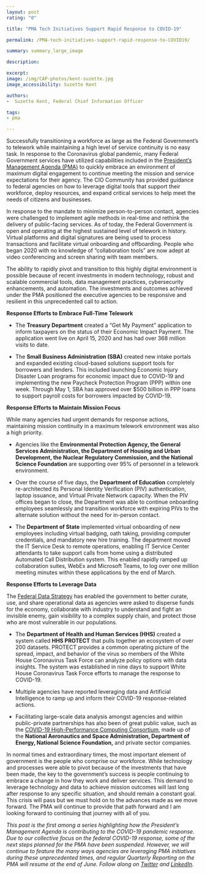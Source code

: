 ```yaml
---
layout: post
rating: "0"

title: "PMA Tech Initiatives Support Rapid Response to COVID-19"

permalink: /PMA-tech-initiatives-support-rapid-response-to-COVID19/

summary: summary_large_image

description:

excerpt:
image: /img/CAP-photos/kent-suzette.jpg
image_accessibility: Suzette Kent

authors:
-  Suzette Kent, Federal Chief Information Officer

tags:
- pma

---
```


Successfully transitioning a workforce as large as the Federal Government’s to telework while maintaining a high level of service continuity is no easy task. In response to the Coronavirus global pandemic, many Federal Government services have utilized capabilities included in the [President’s Management Agenda (PMA)](https://www.performance.gov/PMA/PMA.html) to quickly embrace an environment of maximum digital engagement to continue meeting the mission and service expectations for their agency. The CIO Community has provided guidance to federal agencies on how to leverage digital tools that support their workforce, deploy resources, and expand critical services to help meet the needs of citizens and businesses.  

In response to the mandate to minimize person-to-person contact, agencies were challenged to implement agile methods in real-time and rethink the delivery of public-facing services. As of today, the Federal Government is open and operating at the highest sustained level of telework in history. Virtual platforms and digital signatures are being used to process transactions and facilitate virtual onboarding and offboarding. People who began 2020 with no knowledge of “collaboration tools” are now adept at video conferencing and screen sharing with team members.

The ability to rapidly pivot and transition to this highly digital environment is possible because of recent investments in modern technology, robust and scalable commercial tools, data management practices, cybersecurity enhancements, and automation. The investments and outcomes achieved under the PMA positioned the executive agencies to be responsive and resilient in this unprecedented call to action.

**Response Efforts to Embrace Full-Time Telework**

- The **Treasury Department** created a “Get My Payment” application to inform taxpayers on the status of their Economic Impact Payment. The application went live on April 15, 2020 and has had over 368 million visits to date.

- The **Small Business Administration (SBA)** created new intake portals and expanded existing cloud-based solutions support tools for borrowers and lenders. This included launching Economic Injury Disaster Loan programs for economic impact due to COVID-19 and implementing the new Paycheck Protection Program (PPP) within one week. Through May 1, SBA has approved over $500 billion in PPP loans to support payroll costs for borrowers impacted by COVID-19.

**Response Efforts to Maintain Mission Focus**

While many agencies had urgent demands for response actions, maintaining mission continuity in a maximum telework environment was also a high priority.

- Agencies like the **Environmental Protection Agency, the General Services Administration, the Department of Housing and Urban Development, the Nuclear Regulatory Commission, and the National Science Foundation** are supporting over 95% of personnel in a telework environment.

- Over the course of five days, the **Department of Education** completely re-architected its Personal Identity Verification (PIV) authentication, laptop issuance, and Virtual Private Network capacity. When the PIV offices began to close, the Department was able to continue onboarding employees seamlessly and transition workforce with expiring PIVs to the alternate solution without the need for in-person contact.

- The **Department of State** implemented virtual onboarding of new employees including virtual badging, oath taking, providing computer credentials, and mandatory new hire training. The department moved the IT Service Desk to remote operations, enabling IT Service Center attendants to take support calls from home using a distributed Automated Call Distribution system. This enabled rapidly ramped up collaboration suites, WebEx and Microsoft Teams, to log over one million meeting minutes within these applications by the end of March.  


**Response Efforts to Leverage Data**

The [Federal Data Strategy](https://www.performance.gov/CAP/leveragingdata/) has enabled the government to better curate, use, and share operational data as agencies were asked to disperse funds for the economy, collaborate with industry to understand and fight an invisible enemy, gain visibility to a complex supply chain, and protect those who are most vulnerable in our populations.

- The **Department of Health and Human Services (HHS)** created a system called **HHS PROTECT** that pulls together an ecosystem of over 200 datasets. PROTECT provides a common operating picture of the spread, impact, and behavior of the virus so members of the White House Coronavirus Task Force can analyze policy options with data insights. The system was established in nine days to support White House Coronavirus Task Force efforts to manage the response to COVID-19.

- Multiple agencies have reported leveraging data and Artificial Intelligence to ramp up and inform their COVID-19 response-related actions.

- Facilitating large-scale data analysis amongst agencies and within public-private partnerships has also been of great public value, such as the [COVID-19 High-Performance Computing Consortium](https://covid19-hpc-consortium.org/), made up of the **National Aeronautics and Space Administration, Department of Energy, National Science Foundation,** and private sector companies.

In normal times and extraordinary times, the most important element of government is the people who comprise our workforce. While technology and processes were able to pivot because of the investments that have been made, the key to the government’s success is people continuing to embrace a change in how they work and deliver services. This demand to leverage technology and data to achieve mission outcomes will last long after response to any specific situation, and should remain a constant goal. This crisis will pass but we must hold on to the advances made as we move forward. The PMA will continue to provide that path forward and I am looking forward to continuing that journey with all of you.

*This post is the first among a series highlighting how the President’s Management Agenda is contributing to the COVID-19 pandemic response. Due to our collective focus on the federal COVID-19 response, some of the next steps planned for the PMA have been suspended.  However, we will continue to feature the many ways agencies are leveraging PMA initiatives during these unprecedented times, and regular Quarterly Reporting on the PMA will resume at the end of June. Follow along on [Twitter](https://twitter.com/PerformanceGov) and [LinkedIn](https://www.linkedin.com/company/performance-gov/).*
